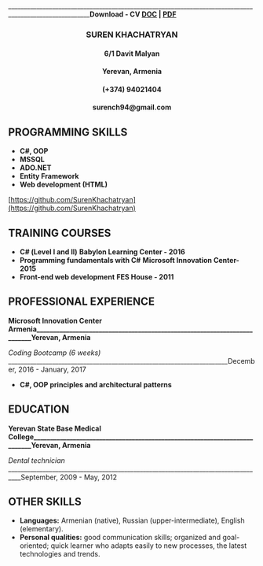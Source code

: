 ________________________________________________________________________________________________________**Download - CV [DOC](https://github.com/SurenKhachatryan/Suren-Khachatryan-CV/raw/master/Suren_Khachatryan_CV.doc) | [PDF](https://github.com/SurenKhachatryan/Suren-Khachatryan-CV/blob/master/Suren_Khachatryan_CV.pdf)**
<h3 align="Center">SUREN KHACHATRYAN</h3>
<h4 align="Center">6/1 Davit Malyan</h4>
<h4 align="Center">Yerevan, Armenia</h4>
<h4 align="Center">(+374) 94021404</h4>
<h4 align="Center">surench94@gmail.com</h4>

## PROGRAMMING SKILLS

- **C#, OOP**
- **MSSQL**
- **ADO.NET**
- **Entity Framework**
- **Web development (HTML)**

 [https://github.com/SurenKhachatryan](https://github.com/SurenKhachatryan)
## TRAINING COURSES  

- **С# (Level I and II)**
  **Babylon Learning Center - 2016**                                                                             
- **Programming fundamentals with  C#**
  **Microsoft Innovation Center- 2015**
- **Front-end web development**
  **FES House - 2011**

## PROFESSIONAL EXPERIENCE 
**Microsoft Innovation Center Armenia_________________________________________________________________________Yerevan, Armenia**

_Coding Bootcamp (6 weeks)_ ______________________________________________________________________December, 2016 - January, 2017 
- **C#, OOP principles and architectural patterns**
## EDUCATION
**Yerevan State Base Medical College__________________________________________________________________________Yerevan, Armenia**

_Dental technician_ __________________________________________________________________________________September, 2009 - May, 2012
## OTHER SKILLS

- **Languages:** Armenian (native), Russian (upper-intermediate), English (elementary).
- **Personal qualities:** good communication skills; organized and goal-oriented; quick
learner who adapts easily to new processes, the latest technologies and trends. 
